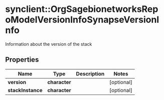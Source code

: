 # synclient::OrgSagebionetworksRepoModelVersionInfoSynapseVersionInfo

Information about the version of the stack

## Properties
Name | Type | Description | Notes
------------ | ------------- | ------------- | -------------
**version** | **character** |  | [optional] 
**stackInstance** | **character** |  | [optional] 


